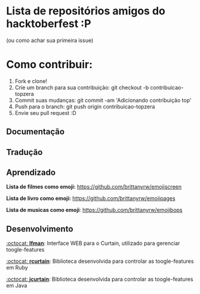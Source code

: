 # Lista de repositórios amigos do hacktoberfest :P 

(ou como achar sua primeira issue)

# Como contribuir:

1. Fork e clone!
2. Crie um branch para sua contribuição: git checkout -b contribuicao-topzera
3. Commit suas mudanças: git commit -am 'Adicionando contribuição top'
4. Push para o branch: git push origin contribuicao-topzera
5. Envie seu pull request :D

## Documentação

## Tradução

## Aprendizado

**Lista de filmes como emoji:** https://github.com/brittanyrw/emojiscreen

**Lista de livro como emoji:** https://github.com/brittanyrw/emojipages

**Lista de musicas como emoji**: https://github.com/brittanyrw/emojibops

## Desenvolvimento

[:octocat: **Ifman**](https://github.com/wirecardBrasil/ifman): Interface WEB para o Curtain, utilizado para gerenciar toogle-features

[:octocat: **rcurtain**](https://github.com/wirecardBrasil/rcurtain): Biblioteca desenvolvida para controlar as toogle-features em Ruby

[:octocat: **jcurtain**](https://github.com/wirecardBrasil/jcurtain): Biblioteca desenvolvida para controlar as toogle-features em Java
